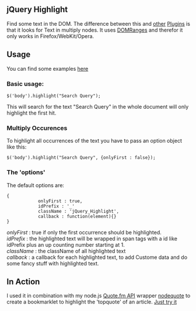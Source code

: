jQuery Highlight 
----------------

Find some text in the DOM. The difference between this and [other](http://www.gotoquiz.com/web-coding/programming/javascript/highlight-words-in-text-with-jquery/) [Plugins](http://johannburkard.de/blog/programming/javascript/highlight-javascript-text-higlighting-jquery-plugin.html) is that it looks for Text in multiply nodes. It uses [DOMRanges](http://www.w3.org/TR/DOM-Level-2-Traversal-Range/ranges.html) and therefor it only works in Firefox/WebKit/Opera.

## Usage ##

You can find some examples [here](http://fweinb.github.com/jqueryhighlight/) 


### Basic usage: ###

```
$('body').highlight("Search Query");
```

This will search for the text "Search Query" in the whole document will only highlight the first hit. 


### Multiply Occurences ###

To highlight all occurrences of the text you have to pass an option object like this:

```
$('body').highlight("Search Query", {onlyFirst : false});
```

### The 'options' ###

The default options are:

```
{
            onlyFirst : true, 
            idPrefix : '_'
            className : 'jQuery_Highlight',
            callback : function(element){}
}
```

_onlyFirst_ : true if only the first occurrence should be highlighted.  
_idPrefix_ : the highlighted text will be wrapped in span tags with a id like idPrefix plus an up counting number starting at 1.   
_className_ : the className of all highlighted text  
_callback_ : a callback for each highlighted text, to add Custome data and do some fancy stuff with highlighted text.   

## In Action ##

I used it in combination with my node.js [Quote.fm API](http://quote.fm/labs/) wrapper [nodequote](http://github.com/FWeinb/nodequote) to create a bookmarklet to highlight the 'topquote' of an article. [Just try it](http://quotefm.cloudno.de)



